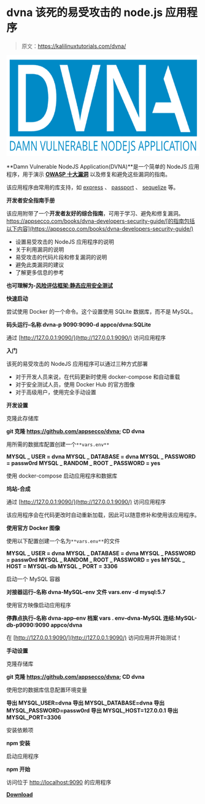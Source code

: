 # dvna 该死的易受攻击的 node.js 应用程序

> 原文：<https://kalilinuxtutorials.com/dvna/>

[![DVNA : Damn Vulnerable NodeJS Application](img/f69a76b9c0c93d08e2181dafc3d516ec.png "DVNA : Damn Vulnerable NodeJS Application")](https://1.bp.blogspot.com/-xMiSd62hdwE/Xjw_o5Z5j0I/AAAAAAAAEvU/Yd21Kan49fArAnAdW6WC7OQth--JEAmlgCLcBGAsYHQ/s1600/dvna%25281%2529.png)

**Damn Vulnerable NodeJS Application(DVNA)**是一个简单的 NodeJS 应用程序，用于演示 [**OWASP 十大漏洞**](https://www.owasp.org/index.php/Top_10-2017_Top_10) 以及修复和避免这些漏洞的指南。

该应用程序由常用的库支持，如 [express](https://www.npmjs.com/package/express) 、 [passport](https://www.npmjs.com/package/passport) 、 [sequelize](https://www.npmjs.com/package/sequelize) 等。

**开发者安全指南手册**

该应用附带了一个**开发者友好的综合指南**，可用于学习、避免和修复漏洞。https://appsecco.com/books/dvna-developers-security-guide/[的指南包括以下内容](https://appsecco.com/books/dvna-developers-security-guide/)

*   设置易受攻击的 NodeJS 应用程序的说明
*   关于利用漏洞的说明
*   易受攻击的代码片段和修复漏洞的说明
*   避免此类漏洞的建议
*   了解更多信息的参考

**也可理解为-[风险评估框架:静态应用安全测试](https://kalilinuxtutorials.com/risk-assessment-framework-static-application-security-testing/)**

**快速启动**

尝试使用 Docker 的一个命令。这个设置使用 SQLite 数据库，而不是 MySQL。

**码头运行–名称 dvna-p 9090:9090-d appco/dvna:SQLite**

通过 [http://127.0.0.1:9090/](http://127.0.0.1:9090/) 访问应用程序

**入门**

该死的易受攻击的 NodeJS 应用程序可以通过三种方式部署

*   对于开发人员来说，在代码更新时使用 docker-compose 和自动重载
*   对于安全测试人员，使用 Docker Hub 的官方图像
*   对于高级用户，使用完全手动设置

**开发设置**

克隆此存储库

**git 克隆 https://github.com/appsecco/dvna; CD dvna**

用所需的数据库配置创建一个`**vars.env**`

**MYSQL _ USER = dvna
MYSQL _ DATABASE = dvna
MYSQL _ PASSWORD = passw0rd
MYSQL _ RANDOM _ ROOT _ PASSWORD = yes**

使用 docker-compose 启动应用程序和数据库

**坞站-合成**

通过 [http://127.0.0.1:9090/](http://127.0.0.1:9090/) 访问应用程序

该应用程序会在代码更改时自动重新加载，因此可以随意修补和使用该应用程序。

**使用官方 Docker 图像**

使用以下配置创建一个名为`**vars.env**`的文件

**MYSQL _ USER = dvna
MYSQL _ DATABASE = dvna
MYSQL _ PASSWORD = passw0rd
MYSQL _ RANDOM _ ROOT _ PASSWORD = yes
MYSQL _ HOST = MYSQL-db MYSQL _ PORT = 3306**

启动一个 MySQL 容器

**对接器运行–名称 dvna-MySQL–env 文件 vars.env -d mysql:5.7**

使用官方映像启动应用程序

**停靠点执行–名称 dvna-app–env 档案 vars . env–dvna-MySQL 连结:MySQL-db-p9090:9090 appco/dvna**

在 [http://127.0.0.1:9090/](http://127.0.0.1:9090/) 访问应用并开始测试！

**手动设置**

克隆存储库

**git 克隆 https://github.com/appsecco/dvna; CD dvna**

使用您的数据库信息配置环境变量

**导出 MYSQL_USER=dvna
导出 MYSQL_DATABASE=dvna
导出 MYSQL_PASSWORD=passw0rd
导出 MYSQL_HOST=127.0.0.1
导出 MYSQL_PORT=3306**

安装依赖项

**npm 安装**

启动应用程序

**npm 开始**

访问位于 [http://localhost:9090](http://localhost:9090) 的应用程序

[**Download**](https://github.com/appsecco/dvna)